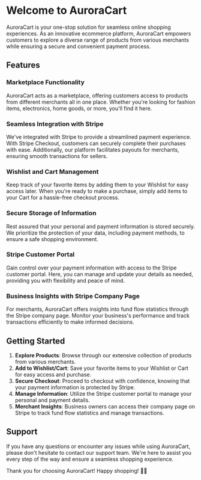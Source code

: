 # Welcome to AuroraCart

AuroraCart is your one-stop solution for seamless online shopping experiences. As an innovative ecommerce platform, AuroraCart empowers customers to explore a diverse range of products from various merchants while ensuring a secure and convenient payment process.

## Features

### Marketplace Functionality
AuroraCart acts as a marketplace, offering customers access to products from different merchants all in one place. Whether you're looking for fashion items, electronics, home goods, or more, you'll find it here.

### Seamless Integration with Stripe
We've integrated with Stripe to provide a streamlined payment experience. With Stripe Checkout, customers can securely complete their purchases with ease. Additionally, our platform facilitates payouts for merchants, ensuring smooth transactions for sellers.

### Wishlist and Cart Management
Keep track of your favorite items by adding them to your Wishlist for easy access later. When you're ready to make a purchase, simply add items to your Cart for a hassle-free checkout process.

### Secure Storage of Information
Rest assured that your personal and payment information is stored securely. We prioritize the protection of your data, including payment methods, to ensure a safe shopping environment.

### Stripe Customer Portal
Gain control over your payment information with access to the Stripe customer portal. Here, you can manage and update your details as needed, providing you with flexibility and peace of mind.

### Business Insights with Stripe Company Page
For merchants, AuroraCart offers insights into fund flow statistics through the Stripe company page. Monitor your business's performance and track transactions efficiently to make informed decisions.

## Getting Started

1. **Explore Products**: Browse through our extensive collection of products from various merchants.
2. **Add to Wishlist/Cart**: Save your favorite items to your Wishlist or Cart for easy access and purchase.
3. **Secure Checkout**: Proceed to checkout with confidence, knowing that your payment information is protected by Stripe.
4. **Manage Information**: Utilize the Stripe customer portal to manage your personal and payment details.
5. **Merchant Insights**: Business owners can access their company page on Stripe to track fund flow statistics and manage transactions.

## Support

If you have any questions or encounter any issues while using AuroraCart, please don't hesitate to contact our support team. We're here to assist you every step of the way and ensure a seamless shopping experience.

Thank you for choosing AuroraCart! Happy shopping! 🛒✨